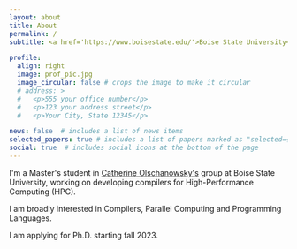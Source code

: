 ```yaml
---
layout: about
title: About
permalink: /
subtitle: <a href='https://www.boisestate.edu/'>Boise State University</a>. Boise, Idaho. 

profile:
  align: right
  image: prof_pic.jpg
  image_circular: false # crops the image to make it circular
  # address: >
  #   <p>555 your office number</p>
  #   <p>123 your address street</p>
  #   <p>Your City, State 12345</p>

news: false  # includes a list of news items
selected_papers: true # includes a list of papers marked as "selected={true}"
social: true  # includes social icons at the bottom of the page
---
```


I'm a Master's student in  <a href="https://www.boisestate.edu/coen-cs/people/faculty/catherine-olschanowsky/" target="_blank">Catherine Olschanowsky's</a> group at Boise State University, working on developing compilers for High-Performance Computing (HPC).

I am broadly interested in Compilers, Parallel Computing and Programming Languages.


I am applying for Ph.D. starting fall 2023.